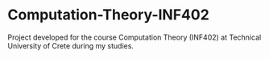 # Computation-Theory-INF402
Project developed for the course Computation Theory (INF402) at Technical University of Crete during my studies.
